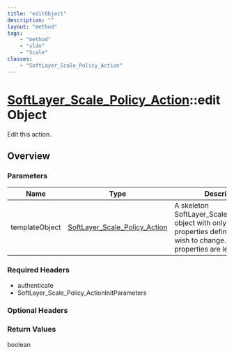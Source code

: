 ```yaml
---
title: "editObject"
description: ""
layout: "method"
tags:
    - "method"
    - "sldn"
    - "Scale"
classes:
    - "SoftLayer_Scale_Policy_Action"
---
```

# [SoftLayer_Scale_Policy_Action](/reference/services/SoftLayer_Scale_Policy_Action)::editObject

Edit this action.


## Overview 


### Parameters 
|Name | Type | Description |
| --- | --- | --- |
|templateObject| <a href='/reference/datatypes/SoftLayer_Scale_Policy_Action'>SoftLayer_Scale_Policy_Action </a>| A skeleton SoftLayer_Scale_Policy_Action object with only the properties defined that you wish to change. Unchanged properties are left alone.|


### Required Headers
* authenticate
* SoftLayer_Scale_Policy_ActionInitParameters

### Optional Headers

### Return Values
boolean

